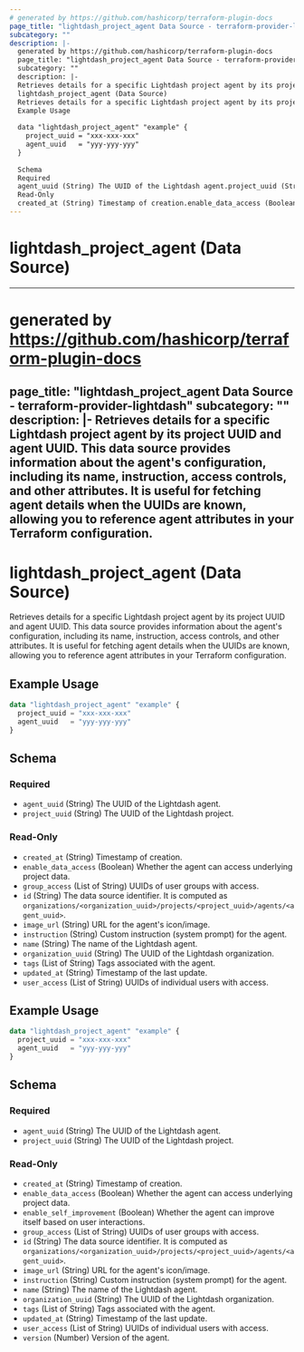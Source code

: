 ```yaml
---
# generated by https://github.com/hashicorp/terraform-plugin-docs
page_title: "lightdash_project_agent Data Source - terraform-provider-lightdash"
subcategory: ""
description: |-
  generated by https://github.com/hashicorp/terraform-plugin-docs
  page_title: "lightdash_project_agent Data Source - terraform-provider-lightdash"
  subcategory: ""
  description: |-
  Retrieves details for a specific Lightdash project agent by its project UUID and agent UUID. This data source provides information about the agent's configuration, including its name, instruction, access controls, and other attributes. It is useful for fetching agent details when the UUIDs are known, allowing you to reference agent attributes in your Terraform configuration.
  lightdash_project_agent (Data Source)
  Retrieves details for a specific Lightdash project agent by its project UUID and agent UUID. This data source provides information about the agent's configuration, including its name, instruction, access controls, and other attributes. It is useful for fetching agent details when the UUIDs are known, allowing you to reference agent attributes in your Terraform configuration.
  Example Usage
  
  data "lightdash_project_agent" "example" {
    project_uuid = "xxx-xxx-xxx"
    agent_uuid   = "yyy-yyy-yyy"
  }
  
  Schema
  Required
  agent_uuid (String) The UUID of the Lightdash agent.project_uuid (String) The UUID of the Lightdash project.
  Read-Only
  created_at (String) Timestamp of creation.enable_data_access (Boolean) Whether the agent can access underlying project data.group_access (List of String) UUIDs of user groups with access.id (String) The data source identifier. It is computed as organizations/<organization_uuid>/projects/<project_uuid>/agents/<agent_uuid>.image_url (String) URL for the agent's icon/image.instruction (String) Custom instruction (system prompt) for the agent.name (String) The name of the Lightdash agent.organization_uuid (String) The UUID of the Lightdash organization.tags (List of String) Tags associated with the agent.updated_at (String) Timestamp of the last update.user_access (List of String) UUIDs of individual users with access.
---
```


# lightdash_project_agent (Data Source)

---
# generated by https://github.com/hashicorp/terraform-plugin-docs
page_title: "lightdash_project_agent Data Source - terraform-provider-lightdash"
subcategory: ""
description: |-
  Retrieves details for a specific Lightdash project agent by its project UUID and agent UUID. This data source provides information about the agent's configuration, including its name, instruction, access controls, and other attributes. It is useful for fetching agent details when the UUIDs are known, allowing you to reference agent attributes in your Terraform configuration.
---

# lightdash_project_agent (Data Source)

Retrieves details for a specific Lightdash project agent by its project UUID and agent UUID. This data source provides information about the agent's configuration, including its name, instruction, access controls, and other attributes. It is useful for fetching agent details when the UUIDs are known, allowing you to reference agent attributes in your Terraform configuration.

## Example Usage

```terraform
data "lightdash_project_agent" "example" {
  project_uuid = "xxx-xxx-xxx"
  agent_uuid   = "yyy-yyy-yyy"
}
```

<!-- schema generated by tfplugindocs -->

## Schema

### Required

- `agent_uuid` (String) The UUID of the Lightdash agent.
- `project_uuid` (String) The UUID of the Lightdash project.

### Read-Only

- `created_at` (String) Timestamp of creation.
- `enable_data_access` (Boolean) Whether the agent can access underlying project data.
- `group_access` (List of String) UUIDs of user groups with access.
- `id` (String) The data source identifier. It is computed as `organizations/<organization_uuid>/projects/<project_uuid>/agents/<agent_uuid>`.
- `image_url` (String) URL for the agent's icon/image.
- `instruction` (String) Custom instruction (system prompt) for the agent.
- `name` (String) The name of the Lightdash agent.
- `organization_uuid` (String) The UUID of the Lightdash organization.
- `tags` (List of String) Tags associated with the agent.
- `updated_at` (String) Timestamp of the last update.
- `user_access` (List of String) UUIDs of individual users with access.

## Example Usage

```terraform
data "lightdash_project_agent" "example" {
  project_uuid = "xxx-xxx-xxx"
  agent_uuid   = "yyy-yyy-yyy"
}
```

<!-- schema generated by tfplugindocs -->
## Schema

### Required

- `agent_uuid` (String) The UUID of the Lightdash agent.
- `project_uuid` (String) The UUID of the Lightdash project.

### Read-Only

- `created_at` (String) Timestamp of creation.
- `enable_data_access` (Boolean) Whether the agent can access underlying project data.
- `enable_self_improvement` (Boolean) Whether the agent can improve itself based on user interactions.
- `group_access` (List of String) UUIDs of user groups with access.
- `id` (String) The data source identifier. It is computed as `organizations/<organization_uuid>/projects/<project_uuid>/agents/<agent_uuid>`.
- `image_url` (String) URL for the agent's icon/image.
- `instruction` (String) Custom instruction (system prompt) for the agent.
- `name` (String) The name of the Lightdash agent.
- `organization_uuid` (String) The UUID of the Lightdash organization.
- `tags` (List of String) Tags associated with the agent.
- `updated_at` (String) Timestamp of the last update.
- `user_access` (List of String) UUIDs of individual users with access.
- `version` (Number) Version of the agent.
